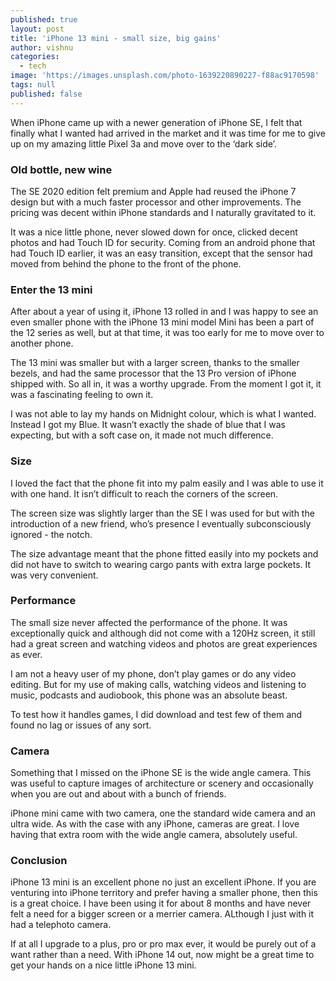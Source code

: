 ```yaml
---
published: true
layout: post
title: 'iPhone 13 mini - small size, big gains'
author: vishnu
categories:
  - tech
image: 'https://images.unsplash.com/photo-1639220890227-f88ac9170598'
tags: null
published: false
---
```

When iPhone came up with a newer generation of iPhone SE, I felt that finally what I wanted had arrived in the market and it was time for me to give up on my amazing little Pixel 3a and move over to the ‘dark side’. 

### Old bottle, new wine
The SE 2020 edition felt premium and Apple had reused the iPhone 7 design but with a much faster processor and other improvements. The pricing was decent within iPhone standards and I naturally gravitated to it. 

It was a nice little phone, never slowed down for once, clicked decent photos and had Touch ID for security. Coming from an android phone that had Touch ID earlier, it was an easy transition, except that the sensor had moved from behind the phone to the front of the phone.

### Enter the 13 mini
After about a year of using it, iPhone 13 rolled in and I was happy to see an even smaller phone with the iPhone 13 mini model Mini has been a part of the 12 series as well, but at that time, it was too early for me to move over to another phone.

The 13 mini was smaller but with a larger screen, thanks to the smaller bezels, and had the same processor that the 13 Pro version of iPhone shipped with. So all in, it was a worthy upgrade. From the moment I got it, it was a fascinating feeling to own it.

I was not able to lay my hands on Midnight colour, which is what I wanted. Instead I got my Blue. It wasn’t exactly the shade of blue that I was expecting, but with a soft case on, it made not much difference.

### Size 
I loved the fact that the phone fit into my palm easily and I was able to use it with one hand. It isn’t difficult to reach the corners of the screen. 

The screen size was slightly larger than the SE I was used for but with the introduction of a new friend, who’s presence I eventually subconsciously ignored - the notch.

The size advantage meant that the phone fitted easily into my pockets and did not have to switch to wearing cargo pants with extra large pockets. It was very convenient.

### Performance
The small size never affected the performance of the phone. It was exceptionally quick and although did not come with a 120Hz screen, it still had a great screen and watching videos and photos are great experiences as ever.

I am not a heavy user of my phone, don’t play games or do any video editing. But for my use of making calls, watching videos and listening to music, podcasts and audiobook, this phone was an absolute beast.

To test how it handles games, I did download and test few of them and found no lag or issues of any sort.

### Camera
Something that I missed on the iPhone SE is the wide angle camera. This was useful to capture images of architecture or scenery and occasionally when you are out and about with a bunch of friends.

iPhone mini came with two camera, one the standard wide camera and an ultra wide. As with the case with any iPhone, cameras are great. I love having that extra room with the wide angle camera, absolutely useful.

### Conclusion
iPhone 13 mini is an excellent phone no just an excellent iPhone. If you are venturing into iPhone territory and prefer having a smaller phone, then this is a great choice. I have been using it for about 8 months and have never felt a need for a bigger screen or a merrier camera. ALthough I just with it had a telephoto camera.

If at all I upgrade to a plus, pro or pro max ever, it would be purely out of a want rather than a need. With iPhone 14 out, now might be a great time to get your hands on a nice little iPhone 13 mini.
